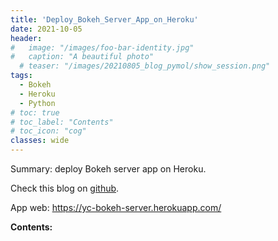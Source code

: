 ```yaml
---
title: 'Deploy_Bokeh_Server_App_on_Heroku'
date: 2021-10-05
header:
#   image: "/images/foo-bar-identity.jpg"
#   caption: "A beautiful photo"
  # teaser: "/images/20210805_blog_pymol/show_session.png"
tags:
  - Bokeh
  - Heroku
  - Python
# toc: true
# toc_label: "Contents"
# toc_icon: "cog"
classes: wide
---
```


Summary: deploy Bokeh server app on Heroku.

Check this blog on [github](https://github.com/ycheng22/ycheng22.github.io/blob/main/_posts/2021-10-05-Deploy_Bokeh_Server_App_on_Heroku.md).

App web: <https://yc-bokeh-server.herokuapp.com/>

**Contents:**

